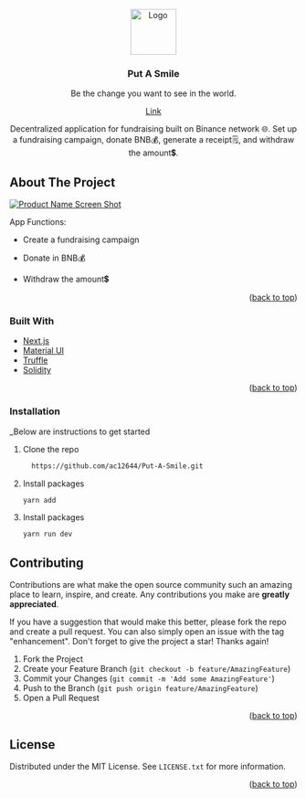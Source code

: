 <!-- PROJECT LOGO -->

<br />
<div align="center">
  <a href="#">
    <img src="https://github.com/ac12644/Fundraiser_Dapp/raw/master/fundraise.png" alt="Logo" width="80" height="80">
  </a>
  <h3 align="center">Put A Smile</h3>
  <p align="center">
    Be the change you want to see in the world.
  </p>
  <a href="#">Link</a> 
  <p align="center">
    Decentralized application for fundraising built on Binance network 🌐. Set up a fundraising campaign, donate BNB💰, generate a receipt🗒️, and withdraw the amount💲.
  </p>
</div>

<!-- ABOUT THE PROJECT -->

## About The Project

[![Product Name Screen Shot][product-screenshot]]()

App Functions:

- Create a fundraising campaign

- Donate in BNB💰

- Withdraw the amount💲

<p align="right">(<a href="#top">back to top</a>)</p>

### Built With

- [Next.js](https://nextjs.org/)
- [Material UI](https://mui.com/)
- [Truffle](https://trufflesuite.com/)
- [Solidity](https://docs.soliditylang.org/)

<p align="right">(<a href="#top">back to top</a>)</p>

### Installation

\_Below are instructions to get started

1. Clone the repo
   ```sh
     https://github.com/ac12644/Put-A-Smile.git
   ```
2. Install packages
   ```sh
   yarn add
   ```
3. Install packages
   ```sh
   yarn run dev
   ```

<!-- CONTRIBUTING -->

## Contributing

Contributions are what make the open source community such an amazing place to learn, inspire, and create. Any contributions you make are **greatly appreciated**.

If you have a suggestion that would make this better, please fork the repo and create a pull request. You can also simply open an issue with the tag "enhancement".
Don't forget to give the project a star! Thanks again!

1. Fork the Project
2. Create your Feature Branch (`git checkout -b feature/AmazingFeature`)
3. Commit your Changes (`git commit -m 'Add some AmazingFeature'`)
4. Push to the Branch (`git push origin feature/AmazingFeature`)
5. Open a Pull Request

<p align="right">(<a href="#top">back to top</a>)</p>
 
 
<!-- LICENSE -->
## License

Distributed under the MIT License. See `LICENSE.txt` for more information.

<p align="right">(<a href="#top">back to top</a>)</p>

<!-- MARKDOWN LINKS & IMAGES -->

[product-screenshot]: https://firebasestorage.googleapis.com/v0/b/put-a-smile.appspot.com/o/git%2FScreenshot1.png?alt=media&token=a534ba3c-daa6-448e-a138-184fda90257c
